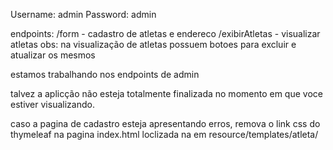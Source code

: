 Username: admin
Password: admin


endpoints:
/form - cadastro de atletas e endereco
/exibirAtletas - visualizar atletas
obs: na visualização de atletas possuem botoes para excluir e atualizar os mesmos

estamos trabalhando nos endpoints de admin 

talvez a aplicção não esteja totalmente finalizada no momento em que voce estiver visualizando.

caso a pagina de cadastro esteja apresentando erros, remova o link css do thymeleaf na pagina index.html loclizada na em resource/templates/atleta/
